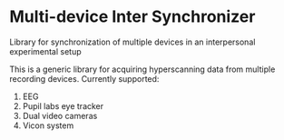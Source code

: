 # Multi-device Inter Synchronizer
 Library for synchronization of multiple devices in an interpersonal experimental setup
 
 This is a generic library for acquiring hyperscanning data from multiple recording devices.
 Currently supported:
 1. EEG
 2. Pupil labs eye tracker
 3. Dual video cameras
 4. Vicon system
